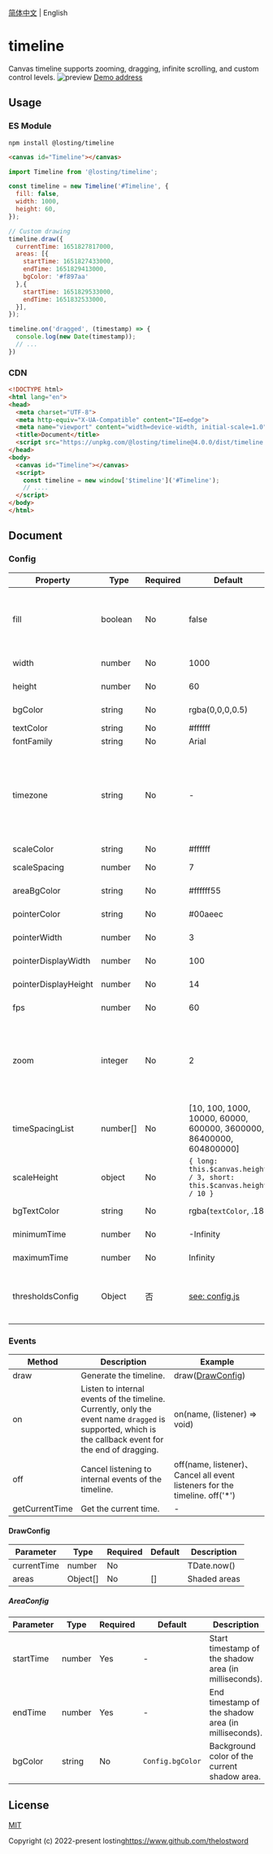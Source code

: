 [简体中文](./README.md) | English
# timeline
Canvas timeline supports zooming, dragging, infinite scrolling, and custom control levels.
![preview](./example/demo.png)
<a href="https://thelostword.github.io/timeline/" target="_blank">Demo address</a>

## Usage
### ES Module
``` shell
npm install @losting/timeline
```
``` html
<canvas id="Timeline"></canvas>
```

``` JavaScript
import Timeline from '@losting/timeline';

const timeline = new Timeline('#Timeline', {
  fill: false,
  width: 1000,
  height: 60,
});

// Custom drawing
timeline.draw({
  currentTime: 1651827817000,
  areas: [{
    startTime: 1651827433000,
    endTime: 1651829413000,
    bgColor: '#f897aa'
  },{
    startTime: 1651829533000,
    endTime: 1651832533000,
  }],
});

timeline.on('dragged', (timestamp) => {
  console.log(new Date(timestamp));
  // ...
})
```

### CDN
``` html
<!DOCTYPE html>
<html lang="en">
<head>
  <meta charset="UTF-8">
  <meta http-equiv="X-UA-Compatible" content="IE=edge">
  <meta name="viewport" content="width=device-width, initial-scale=1.0">
  <title>Document</title>
  <script src="https://unpkg.com/@losting/timeline@4.0.0/dist/timeline.iife.js"></script>
</head>
<body>
  <canvas id="Timeline"></canvas>
  <script>
    const timeline = new window['$timeline']('#Timeline');
    // ....
  </script>
</body>
</html>
```

## Document
### Config
| Property | Type | Required | Default | Description |
| --- | --- | --- | --- | --- |
| fill | boolean | No | false | Whether to fit the parent container width and height. If false, you need to manually set the width and height of the canvas |
| width | number | No | 1000 | The width of the canvas |
| height | number | No | 60 | The height of the canvas |
| bgColor | string | No | rgba(0,0,0,0.5) | The background color of the canvas |
| textColor | string | No | #ffffff | The color of the text |
| fontFamily | string | No | Arial | The font family |
| timezone | string | No | - | The timezone to display times in. Accepts both IANA timezone format (e.g., 'America/New_York', 'Europe/London', 'Asia/Tokyo') or UTC offset format (e.g., '+04:00', '-08:00') |
| scaleColor | string | No | #ffffff | The color of the scale |
| scaleSpacing | number | No | 7 | The spacing between scales |
| areaBgColor | string | No | #ffffff55 | The background color of the shaded area |
| pointerColor | string | No | #00aeec | The color of the current time pointer |
| pointerWidth | number | No | 3 | The width of the current time pointer |
| pointerDisplayWidth | number | No | 100 | width of pointer display area |
| pointerDisplayHeight | number | No | 14 | height of pointer display area |
| fps | number | No | 60 | The number of frames per second |
| zoom | integer | No | 2 | The initial zoom value, a integer between `0` and `timeSpacingList.length - 1` (inclusive),The index value corresponding to `timeSpacingList`. |
| timeSpacingList | number[] | No | [10, 100, 1000, 10000, 60000, 600000, 3600000, 86400000, 604800000] | Customize the time (in milliseconds) occupied by each tick. |
| scaleHeight | object | No | `{ long: this.$canvas.height / 3, short: this.$canvas.height / 10 }` | Scale height. If this option is set, "long" and "short" must be filled in. |
| bgTextColor | string | No | rgba(`textColor`, .18) | The color of the text on the background |
| minimumTime | number | No | -Infinity | Minimum selectable time |
| maximumTime | number | No | Infinity | Maximum selectable time |
| thresholdsConfig | Object | 否 | [see: config.js](./src/config.ts) | corresponding scaling threshold configuration, when `timeSpacingList` exists, this option is required. |

### Events

| Method | Description | Example |
| --- | --- | --- |
| draw | Generate the timeline. | draw([DrawConfig](#DrawConfig)) |
| on | Listen to internal events of the timeline. Currently, only the event name `dragged` is supported, which is the callback event for the end of dragging. | on(name, (listener) => void) |
| off | Cancel listening to internal events of the timeline. | off(name, listener)、 Cancel all event listeners for the timeline. off('*') |
| getCurrentTime | Get the current time. | - |

#### DrawConfig
| Parameter | Type | Required | Default | Description |
| --- | --- | --- | --- | --- |
| currentTime | number | No | | TDate.now() | The center point points to the timestamp in milliseconds. |
| areas | Object[] | No | [] | Shaded areas |

##### AreaConfig
| Parameter | Type | Required | Default | Description |
| --- | --- | --- | --- | --- |
| startTime | number | Yes | - | Start timestamp of the shadow area (in milliseconds). |
| endTime | number | Yes | - | End timestamp of the shadow area (in milliseconds). |
| bgColor | string | No | `Config.bgColor` | Background color of the current shadow area. |


## License

[MIT](https://opensource.org/licenses/MIT)

Copyright (c) 2022-present losting<https://www.github.com/thelostword>
